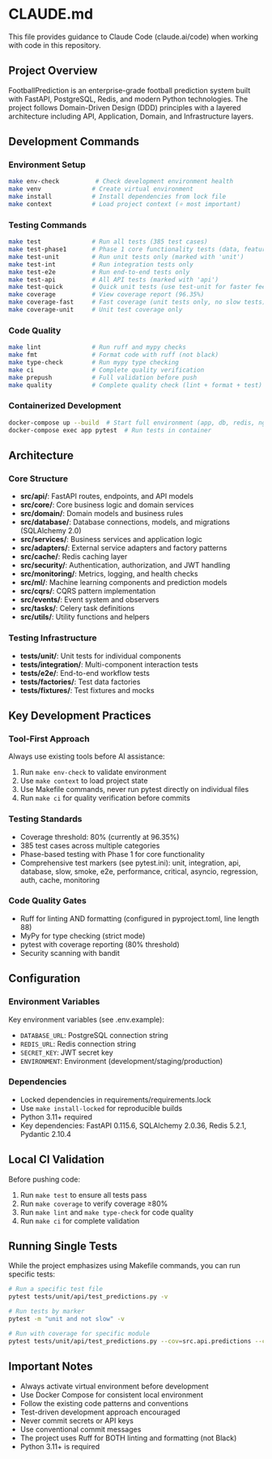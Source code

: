 # CLAUDE.md

This file provides guidance to Claude Code (claude.ai/code) when working with code in this repository.

## Project Overview

FootballPrediction is an enterprise-grade football prediction system built with FastAPI, PostgreSQL, Redis, and modern Python technologies. The project follows Domain-Driven Design (DDD) principles with a layered architecture including API, Application, Domain, and Infrastructure layers.

## Development Commands

### Environment Setup
```bash
make env-check          # Check development environment health
make venv              # Create virtual environment
make install           # Install dependencies from lock file
make context           # Load project context (⭐ most important)
```

### Testing Commands
```bash
make test              # Run all tests (385 test cases)
make test-phase1       # Phase 1 core functionality tests (data, features, predictions)
make test-unit         # Run unit tests only (marked with 'unit')
make test-int          # Run integration tests only
make test-e2e          # Run end-to-end tests only
make test-api          # All API tests (marked with 'api')
make test-quick        # Quick unit tests (use test-unit for faster feedback)
make coverage          # View coverage report (96.35%)
make coverage-fast     # Fast coverage (unit tests only, no slow tests)
make coverage-unit     # Unit test coverage only
```

### Code Quality
```bash
make lint              # Run ruff and mypy checks
make fmt               # Format code with ruff (not black)
make type-check        # Run mypy type checking
make ci                # Complete quality verification
make prepush           # Full validation before push
make quality           # Complete quality check (lint + format + test)
```

### Containerized Development
```bash
docker-compose up --build  # Start full environment (app, db, redis, nginx)
docker-compose exec app pytest  # Run tests in container
```

## Architecture

### Core Structure
- **src/api/**: FastAPI routes, endpoints, and API models
- **src/core/**: Core business logic and domain services
- **src/domain/**: Domain models and business rules
- **src/database/**: Database connections, models, and migrations (SQLAlchemy 2.0)
- **src/services/**: Business services and application logic
- **src/adapters/**: External service adapters and factory patterns
- **src/cache/**: Redis caching layer
- **src/security/**: Authentication, authorization, and JWT handling
- **src/monitoring/**: Metrics, logging, and health checks
- **src/ml/**: Machine learning components and prediction models
- **src/cqrs/**: CQRS pattern implementation
- **src/events/**: Event system and observers
- **src/tasks/**: Celery task definitions
- **src/utils/**: Utility functions and helpers

### Testing Infrastructure
- **tests/unit/**: Unit tests for individual components
- **tests/integration/**: Multi-component interaction tests
- **tests/e2e/**: End-to-end workflow tests
- **tests/factories/**: Test data factories
- **tests/fixtures/**: Test fixtures and mocks

## Key Development Practices

### Tool-First Approach
Always use existing tools before AI assistance:
1. Run `make env-check` to validate environment
2. Use `make context` to load project state
3. Use Makefile commands, never run pytest directly on individual files
4. Run `make ci` for quality verification before commits

### Testing Standards
- Coverage threshold: 80% (currently at 96.35%)
- 385 test cases across multiple categories
- Phase-based testing with Phase 1 for core functionality
- Comprehensive test markers (see pytest.ini): unit, integration, api, database, slow, smoke, e2e, performance, critical, asyncio, regression, auth, cache, monitoring

### Code Quality Gates
- Ruff for linting AND formatting (configured in pyproject.toml, line length 88)
- MyPy for type checking (strict mode)
- pytest with coverage reporting (80% threshold)
- Security scanning with bandit

## Configuration

### Environment Variables
Key environment variables (see .env.example):
- `DATABASE_URL`: PostgreSQL connection string
- `REDIS_URL`: Redis connection string
- `SECRET_KEY`: JWT secret key
- `ENVIRONMENT`: Environment (development/staging/production)

### Dependencies
- Locked dependencies in requirements/requirements.lock
- Use `make install-locked` for reproducible builds
- Python 3.11+ required
- Key dependencies: FastAPI 0.115.6, SQLAlchemy 2.0.36, Redis 5.2.1, Pydantic 2.10.4

## Local CI Validation

Before pushing code:
1. Run `make test` to ensure all tests pass
2. Run `make coverage` to verify coverage ≥80%
3. Run `make lint` and `make type-check` for code quality
4. Run `make ci` for complete validation

## Running Single Tests

While the project emphasizes using Makefile commands, you can run specific tests:
```bash
# Run a specific test file
pytest tests/unit/api/test_predictions.py -v

# Run tests by marker
pytest -m "unit and not slow" -v

# Run with coverage for specific module
pytest tests/unit/api/test_predictions.py --cov=src.api.predictions --cov-report=term-missing
```

## Important Notes

- Always activate virtual environment before development
- Use Docker Compose for consistent local environment
- Follow the existing code patterns and conventions
- Test-driven development approach encouraged
- Never commit secrets or API keys
- Use conventional commit messages
- The project uses Ruff for BOTH linting and formatting (not Black)
- Python 3.11+ is required
